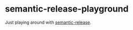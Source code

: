 # semantic-release-playground

Just playing around with [semantic-release](https://github.com/semantic-release/semantic-release).
